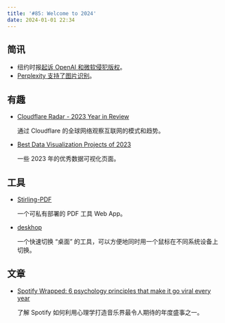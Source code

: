```yaml
---
title: '#85: Welcome to 2024'
date: 2024-01-01 22:34
---
```




## 简讯

- 纽约时报[起诉 OpenAI 和微软侵犯版权](https://www.theverge.com/2023/12/27/24016212/new-york-times-openai-microsoft-lawsuit-copyright-infringement)。
- [Perplexity 支持了图片识别](https://www.perplexity.ai/collections/Perplexity-Image-Upload-Mb27WFDfSrmXxmmdviaWdQ)。

## 有趣

- [Cloudflare Radar - 2023 Year in Review](https://radar.cloudflare.com/year-in-review/2023)
  
    通过 Cloudflare 的全球网络观察互联网的模式和趋势。
    
- [Best Data Visualization Projects of 2023](https://flowingdata.com/2023/12/29/best-of-2023/)
  
    一些 2023 年的优秀数据可视化页面。
    

## 工具

- [Stirling-PDF](https://github.com/Stirling-Tools/Stirling-PDF)
  
    一个可私有部署的 PDF 工具 Web App。
    
- [deskhop](https://github.com/hrvach/deskhop)
  
    一个快速切换 “桌面” 的工具，可以方便地同时用一个鼠标在不同系统设备上切换。
    

## 文章

- [Spotify Wrapped: 6 psychology principles that make it go viral every year](https://sidebar.io/out?url=https%3A%2F%2Fgrowth.design%2Fcase-studies%2Fspotify-wrapped-psychology%3Fref%3Dsidebar)
  
    了解 Spotify 如何利用心理学打造音乐界最令人期待的年度盛事之一。